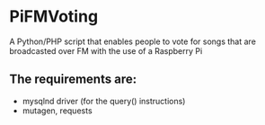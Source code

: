 PiFMVoting
==========

A Python/PHP script that enables people to vote for songs that are broadcasted over FM with the use of a Raspberry Pi

The requirements are:
---------------------
- mysqlnd driver (for the query() instructions)
- mutagen, requests
